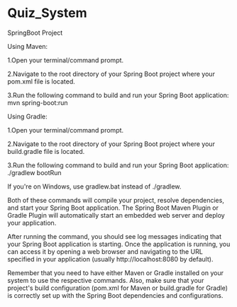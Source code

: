 # Quiz_System
SpringBoot Project

Using Maven:

1.Open your terminal/command prompt.

2.Navigate to the root directory of your Spring Boot project where your pom.xml file is located.

3.Run the following command to build and run your Spring Boot application:
mvn spring-boot:run

Using Gradle:

1.Open your terminal/command prompt.

2.Navigate to the root directory of your Spring Boot project where your build.gradle file is located.

3.Run the following command to build and run your Spring Boot application:
./gradlew bootRun

If you're on Windows, use gradlew.bat instead of ./gradlew.

Both of these commands will compile your project, resolve dependencies, and start your Spring Boot application. The Spring Boot Maven Plugin or Gradle Plugin will automatically start an embedded web server and deploy your application.

After running the command, you should see log messages indicating that your Spring Boot application is starting. Once the application is running, you can access it by opening a web browser and navigating to the URL specified in your application (usually http://localhost:8080 by default).

Remember that you need to have either Maven or Gradle installed on your system to use the respective commands. Also, make sure that your project's build configuration (pom.xml for Maven or build.gradle for Gradle) is correctly set up with the Spring Boot dependencies and configurations.

